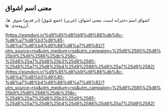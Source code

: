 ## معنی اسم اشواق


اشواق اسم دخترانه است، معنی اشواق: (عربی) (جمع شَوق) (در قدیم) شوق  ها، آرزومندی  ها.

[https://esmdoni.ir/%d9%85%d8%b9%d9%86%db%8c-%d8%a7%d8%b3%d9%85-%d8%a7%d8%b4%d9%88%d8%a7%d9%82/?utm_source=rss&utm_medium=rss&utm_campaign=%25d9%2585%25d8%25b9%25d9%2586%25db%258c-%25d8%25a7%25d8%25b3%25d9%2585-%25d8%25a7%25d8%25b4%25d9%2588%25d8%25a7%25d9%2582](https://esmdoni.ir/%d9%85%d8%b9%d9%86%db%8c-%d8%a7%d8%b3%d9%85-%d8%a7%d8%b4%d9%88%d8%a7%d9%82/?utm_source=rss&utm_medium=rss&utm_campaign=%25d9%2585%25d8%25b9%25d9%2586%25db%258c-%25d8%25a7%25d8%25b3%25d9%2585-%25d8%25a7%25d8%25b4%25d9%2588%25d8%25a7%25d9%2582) 